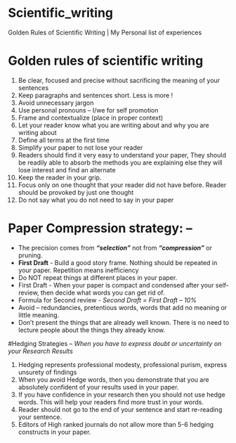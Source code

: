 # Scientific_writing
Golden Rules of Scientific Writing | My Personal list of experiences

# Golden rules of scientific writing
1.	Be clear, focused and precise without sacrificing the meaning of your sentences
2.	Keep paragraphs and sentences short. Less is more !
3.	Avoid unnecessary jargon
4.	Use personal pronouns – I/we for self promotion
5.	Frame and contextualize (place in proper context) 
6.	Let your reader know what you are writing about and why you are writing about
7.	Define all terms at the first time
8.	Simplify your paper to not lose your reader
9.	Readers should find it very easy to understand your paper, They should be readily able to absorb the methods you are explaining else they will lose interest and find an alternate
10.	Keep the reader in your grip.
11.	Focus only on one thought that your reader did not have before. Reader should be provoked by just one thought
12.	Do not say what you do not need to say in your paper

# Paper Compression strategy: – 
- The precision comes from **_“selection”_** not from **_“compression”_** or pruning.
-	**First Draft** - Build a good story frame. Nothing should be repeated in your paper. Repetition means inefficiency
-	Do NOT repeat things at different places in your paper.
-	First Draft - When your paper is compact and condensed after your self-review, then decide what words you can get rid of.
-	Formula for Second review - *Second Draft = First Draft – 10%*
-	Avoid – redundancies, pretentious words, words that add no meaning or little meaning.
-	Don’t present the things that are already well known. There is no need to lecture people about the things they already know.

#Hedging Strategies – *When you have to express doubt or uncertainty on your Research Results*
1.	Hedging represents professional modesty, professional purism, express unsurety of findings
2.	When you avoid Hedge words, then you demonstrate that you are absolutely confident of your results used in your paper. 
3.	If you have confidence in your research then you should not use hedge words. This will help your readers find more trust in your words.
4.	Reader should not go to the end of your sentence and start re-reading your sentence.
5.	Editors of High ranked journals do not allow more than 5-6 hedging constructs in your paper.
